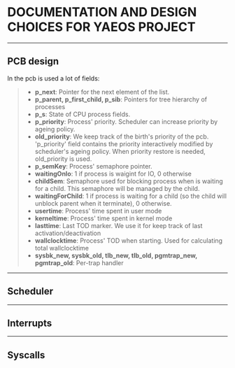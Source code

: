 # **DOCUMENTATION AND DESIGN CHOICES FOR YAEOS PROJECT**

---

## PCB design 

In the pcb is used a lot of fields:

>- **p_next**: Pointer for the next element of the list. 
>- **p_parent, p_first_child, p_sib**: Pointers for tree hierarchy of processes
>- **p_s**: State of CPU process fields.
>- **p_priority**: Process' priority. 
Scheduler can increase priority by ageing policy.
>- **old_priority**: We keep track of the birth's priority of the pcb. 
'p_priority' field contains the priority interactively modified by scheduler's 
ageing policy. When priority restore is needed, old_priority is used.
>- **p_semKey**: Process' semaphore pointer.
>- **waitingOnIo**: 1 if process is waigint for IO, 0 otherwise
>- **childSem**: Semaphore used for blocking process when is waiting for a 
child. This semaphore will be managed by the child.
>- **waitingForChild**: 1 if process is waiting for a child (so the child will 
unblock parent when it terminate), 0 otherwise.
>- **usertime**: Process' time spent in user mode
>- **kerneltime**: Process' time spent in kernel mode
>- **lasttime**: Last TOD marker. We use it for keep track of last
 activation/deactivation 
>- **wallclocktime**: Process' TOD when starting. Used for calculating total 
 wallclocktime
>- **sysbk_new, sysbk_old, tlb_new, tlb_old, pgmtrap_new, pgmtrap_old**: 
Per-trap handler


---

## Scheduler

---

## Interrupts

---

## Syscalls